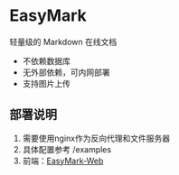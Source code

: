 # EasyMark 

轻量级的 Markdown 在线文档

- 不依赖数据库
- 无外部依赖，可内网部署
- 支持图片上传

## 部署说明
1. 需要使用nginx作为反向代理和文件服务器
2. 具体配置参考 /examples
3. 前端：[EasyMark-Web](https://github.com/stonexthree/EasyMark-Web.git)
